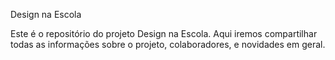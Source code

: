 Design na Escola

Este é o repositório do projeto Design na Escola. Aqui iremos compartilhar todas as informações sobre o projeto, colaboradores, e novidades em geral. 